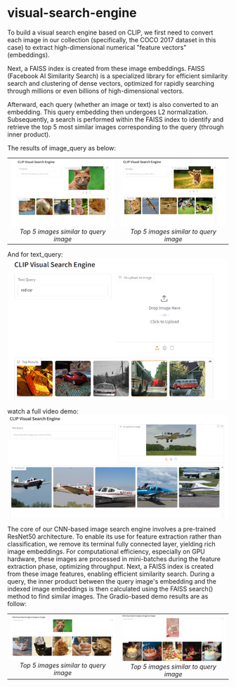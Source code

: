 # visual-search-engine
To build a visual search engine based on CLIP, we first need to convert each image in our collection (specifically, the COCO 2017 dataset in this case) to extract high-dimensional numerical "feature vectors" (embeddings).

Next, a FAISS index is created from these image embeddings. FAISS (Facebook AI Similarity Search) is a specialized library for efficient similarity search and clustering of dense vectors, optimized for rapidly searching through millions or even billions of high-dimensional vectors.

Afterward, each query (whether an image or text) is also converted to an embedding. This query embedding then undergoes L2 normalization. Subsequently, a search is performed within the FAISS index to identify and retrieve the top 5 most similar images corresponding to the query (through inner product).

The results of image_query as below:
<table style="width:100%;">
  <tr>
    <td style="width:50%; text-align:center;">
      <img src="images/result_cat.PNG" alt="serach based of cat image" style="width:100%;">
      <br>
      <em>Top 5 images similar to query image</em>
    </td>
    <td style="width:50%; text-align:center;">
      <img src="images/result_dog.PNG" alt="serach based of dog image" style="width:100%;">
      <br>
      <em>Top 5 images similar to query image</em>
    </td>
  </tr>
</table>


And for text_query:
![Application Screenshot](images/result-car.PNG " Top 2 image similar to text query")


watch a full video demo:
[![Video Demo](images/result_airplane.PNG)](https://youtu.be/smNqcue3WPA "Watch the full demo on YouTube")

The core of our CNN-based image search engine involves a pre-trained ResNet50 architecture. To enable its use for feature extraction rather than classification, we remove its terminal fully connected layer, yielding rich image embeddings. For computational efficiency, especially on GPU hardware, these images are processed in mini-batches during the feature extraction phase, optimizing throughput. Next, a FAISS index is created from these image features, enabling efficient similarity search. During a query, the inner product between the query image's embedding and the indexed image embeddings is then calculated using the FAISS search() method to find similar images. The Gradio-based demo results are as follow:
<table style="width:100%;">
  <tr>
    <td style="width:50%; text-align:center;">
      <img src="images/result_cat_cnn.PNG" alt="serach based of cat image" style="width:100%;">
      <br>
      <em>Top 5 images similar to query image</em>
    </td>
    <td style="width:50%; text-align:center;">
      <img src="images/result_cake_cnn.PNG" alt="serach based of dog image" style="width:100%;">
      <br>
      <em>Top 5 images similar to query image</em>
    </td>
  </tr>
</table>



